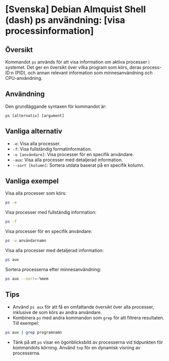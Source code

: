 # [Svenska] Debian Almquist Shell (dash) ps användning: [visa processinformation]

## Översikt
Kommandot `ps` används för att visa information om aktiva processer i systemet. Det ger en översikt över vilka program som körs, deras process-ID:n (PID), och annan relevant information som minnesanvändning och CPU-användning.

## Användning
Den grundläggande syntaxen för kommandot är:

```
ps [alternativ] [argument]
```

## Vanliga alternativ
- `-e`: Visa alla processer.
- `-f`: Visa fullständig formatinformation.
- `-u [användare]`: Visa processer för en specifik användare.
- `-aux`: Visa alla processer med detaljerad information.
- `--sort [kolumn]`: Sortera utdata baserat på en specifik kolumn.

## Vanliga exempel
Visa alla processer som körs:

```bash
ps -e
```

Visa processer med fullständig information:

```bash
ps -f
```

Visa processer för en specifik användare:

```bash
ps -u användarnamn
```

Visa alla processer med detaljerad information:

```bash
ps aux
```

Sortera processerna efter minnesanvändning:

```bash
ps aux --sort=-%mem
```

## Tips
- Använd `ps aux` för att få en omfattande översikt över alla processer, inklusive de som körs av andra användare.
- Kombinera `ps` med andra kommandon som `grep` för att filtrera resultaten. Till exempel:

```bash
ps aux | grep programnamn
```

- Tänk på att `ps` visar en ögonblicksbild av processerna vid tidpunkten för kommandots körning. Använd `top` för en dynamisk visning av processerna.